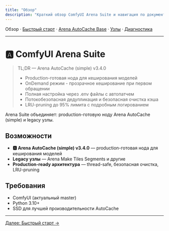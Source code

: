 ```yaml
---
title: "Обзор"
description: "Краткий обзор ComfyUI Arena Suite и навигация по документации."
---
```


Обзор · [Быстрый старт](quickstart.md) · [Arena AutoCache Base](arena_autocache_base.md) · [Узлы](nodes.md) · [Диагностика](troubleshooting.md)

---

# 🅰️ ComfyUI Arena Suite

> TL;DR — Arena AutoCache (simple) v3.4.0
> - Production-готовая нода для кеширования моделей
> - OnDemand режим - прозрачное кеширование при первом обращении
> - Полная настройка через .env файлы с автопатчем
> - Потокобезопасная дедупликация и безопасная очистка кэша
> - LRU-pruning до 95% лимита с подробным логированием

Arena Suite объединяет: production-готовую ноду Arena AutoCache (simple) и legacy узлы.

## Возможности
- **🅰️ Arena AutoCache (simple) v3.4.0** — production-готовая нода для кеширования моделей
- **Legacy узлы** — Arena Make Tiles Segments и другие
- **Production-ready архитектура** — thread-safe, безопасная очистка, LRU-pruning

## Требования
- ComfyUI (актуальный master)
- Python 3.10+
- SSD для лучшей производительности AutoCache

---

[Далее: Быстрый старт →](quickstart.md)

